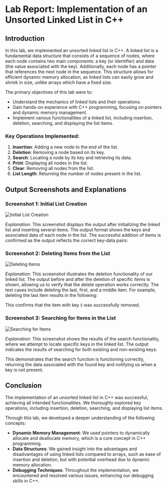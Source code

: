 # Lab Report: Implementation of an Unsorted Linked List in C++

## Introduction

In this lab, we implemented an unsorted linked list in C++. A linked list is a fundamental data structure that consists of a sequence of nodes, where each node contains two main components: a key (or identifier) and data (the value associated with the key). Additionally, each node has a pointer that references the next node in the sequence. This structure allows for efficient dynamic memory allocation, as linked lists can easily grow and shrink in size, unlike arrays which have a fixed size.

The primary objectives of this lab were to:
- Understand the mechanics of linked lists and their operations.
- Gain hands-on experience with C++ programming, focusing on pointers and dynamic memory management.
- Implement various functionalities of a linked list, including insertion, deletion, searching, and displaying the list items.

### Key Operations Implemented:
1. **Insertion**: Adding a new node to the end of the list.
2. **Deletion**: Removing a node based on its key.
3. **Search**: Locating a node by its key and retrieving its data.
4. **Print**: Displaying all nodes in the list.
5. **Clear**: Removing all nodes from the list.
6. **List Length**: Returning the number of nodes present in the list.

## Output Screenshots and Explanations

### Screenshot 1: Initial List Creation

![Initial List Creation](/project_3/Screenshot%202024-10-19%20at%2012.36.33 AM.png)

*Explanation*: This screenshot displays the output after initializing the linked list and inserting several items. The output format shows the keys and associated data of each node in the list. The successful addition of items is confirmed as the output reflects the correct key-data pairs:



### Screenshot 2: Deleting Items from the List

![Deleting Items](/project_3/Screenshot%202024-10-19%20at%2012.36.54 AM.png)

*Explanation*: This screenshot illustrates the deletion functionality of our linked list. The output before and after the deletion of specific items is shown, allowing us to verify that the delete operation works correctly. The test cases include deleting the last, first, and a middle item. For example, deleting the last item results in the following:

This confirms that the item with key `5` was successfully removed.

### Screenshot 3: Searching for Items in the List

![Searching for Items](/project_3/Screenshot%202024-10-19%20at%2012.37.24 AM.png)

*Explanation*: This screenshot shows the results of the search functionality, where we attempt to locate specific keys in the linked list. The output indicates the results of searching for both existing and non-existing keys:

This demonstrates that the search function is functioning correctly, returning the data associated with the found key and notifying us when a key is not present.

## Conclusion

The implementation of an unsorted linked list in C++ was successful, achieving all intended functionalities. We thoroughly explored key operations, including insertion, deletion, searching, and displaying list items. 

Through this lab, we developed a deeper understanding of the following concepts:
- **Dynamic Memory Management**: We used pointers to dynamically allocate and deallocate memory, which is a core concept in C++ programming.
- **Data Structures**: We gained insight into the advantages and disadvantages of using linked lists compared to arrays, such as ease of insertion and deletion, but with potential overhead due to dynamic memory allocation.
- **Debugging Techniques**: Throughout the implementation, we encountered and resolved various issues, enhancing our debugging skills in C++.



